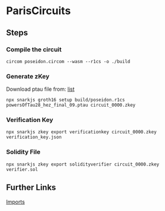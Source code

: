 # ParisCircuits

## Steps

### Compile the circuit

`circom poseidon.circom --wasm --r1cs -o ./build`

### Generate zKey

Download ptau file from: [list](https://github.com/iden3/snarkjs)

`npx snarkjs groth16 setup build/poseidon.r1cs powersOfTau28_hez_final_09.ptau circuit_0000.zkey`

### Verification Key

`npx snarkjs zkey export verificationkey circuit_0000.zkey verification_key.json`

### Solidity File

`npx snarkjs zkey export solidityverifier circuit_0000.zkey verifier.sol`

## Further Links

[Imports](https://github.com/iden3/circom)
